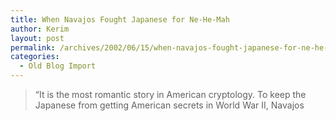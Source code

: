 ```yaml
---
title: When Navajos Fought Japanese for Ne-He-Mah
author: Kerim
layout: post
permalink: /archives/2002/06/15/when-navajos-fought-japanese-for-ne-he-mah/
categories:
  - Old Blog Import
---
```


>   &#8220;It is the most romantic story in American cryptology. To keep the Japanese from getting American secrets in World War II, Navajos  
>   

>   
>  
